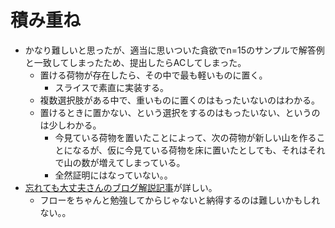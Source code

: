# 積み重ね

- かなり難しいと思ったが、適当に思いついた貪欲でn=15のサンプルで解答例と一致してしまったため、提出したらACしてしまった。
  - 置ける荷物が存在したら、その中で最も軽いものに置く。
    - スライスで素直に実装する。
  - 複数選択肢がある中で、重いものに置くのはもったいないのはわかる。
  - 置けるときに置かない、という選択をするのはもったいない、というのは少しわかる。
    - 今見ている荷物を置いたことによって、次の荷物が新しい山を作ることになるが、仮に今見ている荷物を床に置いたとしても、それはそれで山の数が増えてしまっている。
    - 全然証明にはなっていない。。
- [忘れても大丈夫さんのブログ解説記事](http://kyopro.hateblo.jp/entry/2019/05/29/170927)が詳しい。
  - フローをちゃんと勉強してからじゃないと納得するのは難しいかもしれない。。

